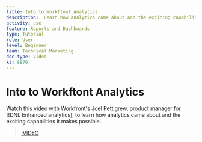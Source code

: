 ```yaml
---
title: Into to Workftont Analytics
description:  Learn how analytics came about and the exciting capabilities it makes possible with Joel Pettigrew, product manager for [!DNL Enhanced analytics]. 
activity: use
feature: Reports and Dashboards
type: Tutorial
role: User
level: Beginner
team: Technical Marketing
doc-type: video
kt: 8870 
---
```

# Into to Workftont Analytics

Watch this video with Workfront's Joel Pettigrew, product manager for [!DNL Enhanced analytics], to learn how analytics came about and the exciting capabilities it makes possible. 

>[!VIDEO](https://video.tv.adobe.com/v/335042/?quality=12)
